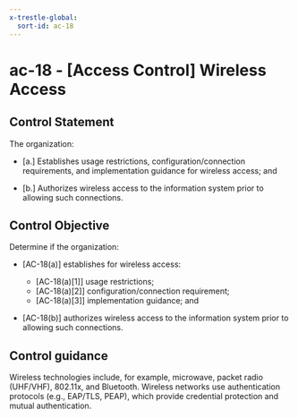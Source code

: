 ```yaml
---
x-trestle-global:
  sort-id: ac-18
---
```


# ac-18 - \[Access Control\] Wireless Access

## Control Statement

The organization:

- \[a.\] Establishes usage restrictions, configuration/connection requirements, and implementation guidance for wireless access; and

- \[b.\] Authorizes wireless access to the information system prior to allowing such connections.

## Control Objective

Determine if the organization:

- \[AC-18(a)\] establishes for wireless access:

  - \[AC-18(a)[1]\] usage restrictions;
  - \[AC-18(a)[2]\] configuration/connection requirement;
  - \[AC-18(a)[3]\] implementation guidance; and

- \[AC-18(b)\] authorizes wireless access to the information system prior to allowing such connections.

## Control guidance

Wireless technologies include, for example, microwave, packet radio (UHF/VHF), 802.11x, and Bluetooth. Wireless networks use authentication protocols (e.g., EAP/TLS, PEAP), which provide credential protection and mutual authentication.
